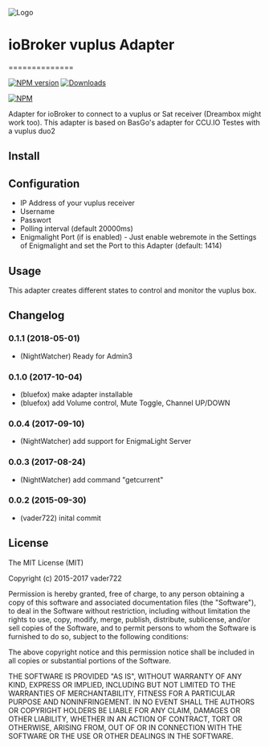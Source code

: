 ![Logo](admin/vuplus.png)
# ioBroker vuplus Adapter
==============

[![NPM version](http://img.shields.io/npm/v/iobroker.vuplus.svg)](https://www.npmjs.com/package/iobroker.vuplus)
[![Downloads](https://img.shields.io/npm/dm/iobroker.vuplus.svg)](https://www.npmjs.com/package/iobroker.vuplus)

[![NPM](https://nodei.co/npm/iobroker.vuplus.png?downloads=true)](https://nodei.co/npm/iobroker.vuplus/)

Adapter for ioBroker to connect to a vuplus or Sat receiver (Dreambox might work too).
This adapter is based on BasGo's adapter for CCU.IO
Testes with a vuplus duo2

## Install

## Configuration
- IP Address of your vuplus receiver
- Username
- Passwort
- Polling interval (default 20000ms)
- Enigmalight Port (if is enabled) - Just enable webremote in the Settings of Enigmalight and set the Port to this Adapter (default: 1414)

## Usage
This adapter creates different states to control and monitor the vuplus box.

## Changelog

### 0.1.1 (2018-05-01)
* (NightWatcher) Ready for Admin3

### 0.1.0 (2017-10-04)
* (bluefox) make adapter installable
* (bluefox) add Volume control, Mute Toggle, Channel UP/DOWN

### 0.0.4 (2017-09-10)
* (NightWatcher) add support for EnigmaLight Server

### 0.0.3 (2017-08-24)
* (NightWatcher) add command "getcurrent"

### 0.0.2 (2015-09-30)
* (vader722) inital commit

## License

The MIT License (MIT)

Copyright (c) 2015-2017 vader722

Permission is hereby granted, free of charge, to any person obtaining a copy
of this software and associated documentation files (the "Software"), to deal
in the Software without restriction, including without limitation the rights
to use, copy, modify, merge, publish, distribute, sublicense, and/or sell
copies of the Software, and to permit persons to whom the Software is
furnished to do so, subject to the following conditions:

The above copyright notice and this permission notice shall be included in
all copies or substantial portions of the Software.

THE SOFTWARE IS PROVIDED "AS IS", WITHOUT WARRANTY OF ANY KIND, EXPRESS OR
IMPLIED, INCLUDING BUT NOT LIMITED TO THE WARRANTIES OF MERCHANTABILITY,
FITNESS FOR A PARTICULAR PURPOSE AND NONINFRINGEMENT. IN NO EVENT SHALL THE
AUTHORS OR COPYRIGHT HOLDERS BE LIABLE FOR ANY CLAIM, DAMAGES OR OTHER
LIABILITY, WHETHER IN AN ACTION OF CONTRACT, TORT OR OTHERWISE, ARISING FROM,
OUT OF OR IN CONNECTION WITH THE SOFTWARE OR THE USE OR OTHER DEALINGS IN
THE SOFTWARE.
